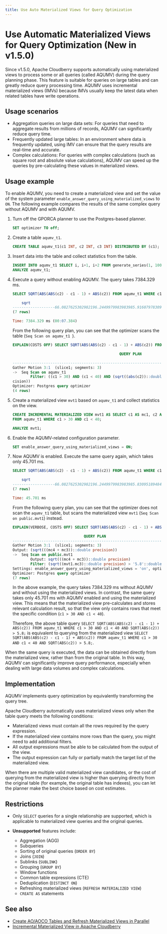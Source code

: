 ```yaml
---
title: Use Auto Materialized Views for Query Optimization
---
```


# Use Automatic Materialized Views for Query Optimization (New in v1.5.0)

Since v1.5.0, Apache Cloudberry supports automatically using materialized views to process some or all queries (called AQUMV) during the query planning phase. This feature is suitable for queries on large tables and can greatly reduce query processing time. AQUMV uses incremental materialized views (IMVs) because IMVs usually keep the latest data when related tables have write operations.

## Usage scenarios

- Aggregation queries on large data sets: For queries that need to aggregate results from millions of records, AQUMV can significantly reduce query time.
- Frequently updated large tables: In an environment where data is frequently updated, using IMV can ensure that the query results are real-time and accurate.
- Complex calculations: For queries with complex calculations (such as square root and absolute value calculations), AQUMV can speed up the queries by pre-calculating these values in materialized views.

## Usage example

To enable AQUMV, you need to create a materialized view and set the value of the system parameter `enable_answer_query_using_materialized_views` to `ON`. The following example compares the results of the same complex query without AQUMV and with AQUMV.

1. Turn off the GPORCA planner to use the Postgres-based planner.

    ```sql
    SET optimizer TO off;
    ```

2. Create a table `aqumv_t1`.

    ```sql
    CREATE TABLE aqumv_t1(c1 INT, c2 INT, c3 INT) DISTRIBUTED BY (c1);
    ```

3. Insert data into the table and collect statistics from the table.

    ```sql
    INSERT INTO aqumv_t1 SELECT i, i+1, i+2 FROM generate_series(1, 100000000) i;
    ANALYZE aqumv_t1;
    ```

4. Execute a query without enabling AQUMV. The query takes 7384.329 ms.

    ```sql
    SELECT SQRT(ABS(ABS(c2) - c1 - 1) + ABS(c2)) FROM aqumv_t1 WHERE c1 > 30 AND c1 < 40 AND SQRT(ABS(c2)) > 5.8;

        sqrt
    -------------------66.0827625302982196.2449979983983985.9160797830996166.1644140029689766.3245553203367595.830951894845301
    (7 rows)

    Time: 7384.329 ms (00:07.384)
    ```

    From the following query plan, you can see that the optimizer scans the table (`Seq Scan on aqumv_t1 `).

    ```sql
    EXPLAIN(COSTS OFF) SELECT SQRT(ABS(ABS(c2) - c1 - 1) + ABS(c2)) FROM aqumv_t1 WHERE c1 > 30 AND c1 < 40 AND SQRT(ABS(c2)) > 5.8;

                                                    QUERY PLAN

    -------------------------------------------------------------------------------------------------------------
    Gather Motion 3:1  (slice1; segments: 3)
    ->  Seq Scan on aqumv_t1
            Filter: ((c1 > 30) AND (c1 < 40) AND (sqrt((abs(c2))::double precision) > '5.8'::double pre
    cision))
    Optimizer: Postgres query optimizer
    (4 rows)
    ```

5. Create a materialized view `mvt1` based on `aqumv_t1` and collect statistics on the view.

    ```sql
    CREATE INCREMENTAL MATERIALIZED VIEW mvt1 AS SELECT c1 AS mc1, c2 AS mc2, ABS(c2) AS mc3, ABS(ABS(c2) - c1 - 1) AS mc4
    FROM aqumv_t1 WHERE c1 > 30 AND c1 < 40;

    ANALYZE mvt1;
    ```

6. Enable the AQUMV-related configuration parameter.

    ```sql
    SET enable_answer_query_using_materialized_views = ON;
    ```

7. Now AQUMV is enabled. Execute the same query again, which takes only 45.701 ms.

    ```sql
    SELECT SQRT(ABS(ABS(c2) - c1 - 1) + ABS(c2)) FROM aqumv_t1 WHERE c1 > 30 AND c1 < 40 AND SQRT(ABS(c2)) > 5.8;

        sqrt
    -------------------66.0827625302982196.2449979983983985.8309518948453015.9160797830996166.1644140029689766.324555320336759
    (7 rows)

    Time: 45.701 ms
    ```

    From the following query plan, you can see that the optimizer does not scan the `aqumv_t1` table, but scans the materialized view `mvt1` (`Seq Scan on public.mvt1`) instead.

    ```sql
    EXPLAIN(VERBOSE, COSTS OFF) SELECT SQRT(ABS(ABS(c2) - c1 - 1) + ABS(c2)) FROM aqumv_t1 WHERE c1 > 30 AND c1 < 40 AND SQRT(ABS(c2)) > 5.8;

                                    QUERY PLAN
    --------------------------------------------------------------------------------
    Gather Motion 3:1  (slice1; segments: 3)
    Output: (sqrt(((mc4 + mc3))::double precision))
    ->  Seq Scan on public.mvt1
            Output: sqrt(((mc4 + mc3))::double precision)
            Filter: (sqrt((mvt1.mc3)::double precision) > '5.8'::double precision)
    Settings: enable_answer_query_using_materialized_views = 'on', optimizer = 'off'
    Optimizer: Postgres query optimizer
    (7 rows)
    ```

    In the above example, the query takes 7384.329 ms without AQUMV and without using the materialized views. In contrast, the same query takes only 45.701 ms with AQUMV enabled and using the materialized view. This means that the materialized view pre-calculates and stores relevant calculation result, so that the view only contains rows that meet the specific condition (`c1 > 30 AND c1 < 40`).

    Therefore, the above table query `SELECT SQRT(ABS(ABS(c2) - c1 - 1) + ABS(c2)) FROM aqumv_t1 WHERE c1 > 30 AND c1 < 40 AND SQRT(ABS(c2)) > 5.8;` is equivalent to querying from the materialized view `SELECT SQRT(ABS(ABS(c2) - c1 - 1) + ABS(c2)) FROM aqumv_t1 WHERE c1 > 30 AND c1 < 40 AND SQRT(ABS(c2)) > 5.8;`.

When the same query is executed, the data can be obtained directly from the materialized view, rather than from the original table. In this way, AQUMV can significantly improve query performance, especially when dealing with large data volumes and complex calculations.

## Implementation

AQUMV implements query optimization by equivalently transforming the query tree.

Apache Cloudberry automatically uses materialized views only when the table query meets the following conditions:

- Materialized views must contain all the rows required by the query expression.
- If the materialized view contains more rows than the query, you might need to add additional filters.
- All output expressions must be able to be calculated from the output of the view.
- The output expression can fully or partially match the target list of the materialized view.

When there are multiple valid materialized view candidates, or the cost of querying from the materialized view is higher than querying directly from the original table (for example, the original table has indexes), you can let the planner make the best choice based on cost estimates.

## Restrictions

- Only `SELECT` queries for a single relationship are supported, which is applicable to materialized view queries and the original queries.
- **Unsupported** features include:

    - Aggregation (AGG)
    - Subqueries
    - Sorting of original queries (`ORDER BY`)
    - Joins (`JOIN`)
    - Sublinks (`SUBLINK`)
    - Grouping (`GROUP BY`)
    - Window functions
    - Common table expressions (CTE)
    - Deduplication (`DISTINCT ON`)
    - Refreshing materialized views (`REFRESH MATERIALIZED VIEW`)
    - `CREATE AS` statements

## See also

- [Create AO/AOCO Tables and Refresh Materialized Views in Parallel](./parallel-create-ao-refresh-mv.md)
- [Incremental Materialized View in Apache Cloudberry](./use-incremental-materialized-view.md)

